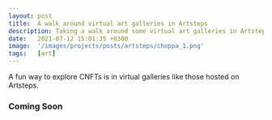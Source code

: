 ```yaml
---
layout: post
title:  A walk around virtual art galleries in Artsteps
description: Taking a walk around some virtual art galleries in Artsteps
date:   2021-07-12 15:01:35 +0300
image:  '/images/projects/posts/artsteps/choppa_1.png'
tags:   [art]
---
```


A fun way to explore CNFTs is in virtual galleries like those hosted on Artsteps. 

### Coming Soon

